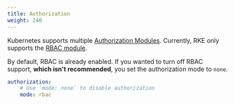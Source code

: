 ```yaml
---
title: Authorization
weight: 240
---
```


Kubernetes supports multiple [Authorization Modules](https://kubernetes.io/docs/reference/access-authn-authz/authorization/#authorization-modules). Currently, RKE only supports the [RBAC module](https://kubernetes.io/docs/reference/access-authn-authz/rbac/).

By default, RBAC is already enabled. If you wanted to turn off RBAC support, **which isn't recommended**, you set the authorization mode to `none`.

```yaml
authorization:
    # Use `mode: none` to disable authorization
    mode: rbac
```
